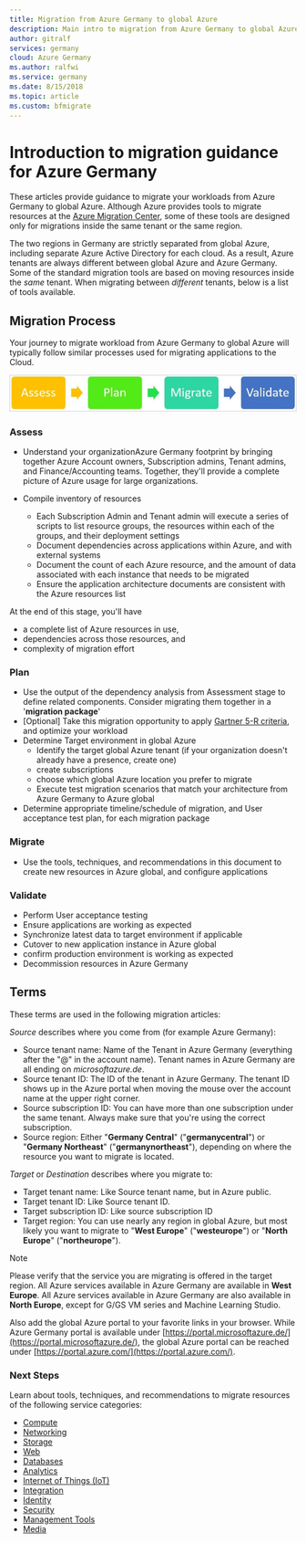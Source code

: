 ```yaml
---
title: Migration from Azure Germany to global Azure
description: Main intro to migration from Azure Germany to global Azure
author: gitralf
services: germany
cloud: Azure Germany
ms.author: ralfwi 
ms.service: germany
ms.date: 8/15/2018
ms.topic: article
ms.custom: bfmigrate
---
```


# Introduction to migration guidance for Azure Germany

These articles provide guidance to migrate your workloads from Azure Germany to global Azure. Although Azure provides tools to migrate resources at the [Azure Migration Center](https://azure.microsoft.com/migration/), some of these tools are designed only for migrations inside the same tenant or the same region.

The two regions in Germany are strictly separated from global Azure, including separate Azure Active Directory for each cloud. As a result, Azure tenants are always different between global Azure and Azure Germany. Some of the standard migration tools are based on moving resources inside the *same* tenant. When migrating between *different* tenants, below is a list of tools available.

## Migration Process

Your journey to migrate workload from Azure Germany to global Azure will typically follow similar processes used for migrating applications to the Cloud.

![Assess -> Plan -> Migrate -> Validate](./media/germany-migration-main/migration-steps.png)

### Assess

- Understand your organizationAzure Germany footprint by bringing together Azure Account owners, Subscription admins, Tenant admins, and Finance/Accounting teams. Together, they'll provide a complete picture of Azure usage for large organizations.

- Compile inventory of resources
  - Each Subscription Admin and Tenant admin will execute a series of scripts to list resource groups, the resources within each of the groups, and their deployment settings
  - Document dependencies across applications within Azure, and with external systems
  - Document the count of each Azure resource, and the amount of data associated with each instance that needs to be migrated
  - Ensure the application architecture documents are consistent with the Azure resources list

At the end of this stage, you'll have

- a complete list of Azure resources in use,
- dependencies across those resources, and
- complexity of migration effort

### Plan

- Use the output of the dependency analysis from Assessment stage to define related components. Consider migrating them together in a '**migration package**'
- [Optional] Take this migration opportunity to apply [Gartner 5-R criteria](https://www.gartner.com/newsroom/id/1684114), and optimize your workload
- Determine Target environment in global Azure
  - Identify the target global Azure tenant (if your organization doesn't already have a presence, create one) 
  - create subscriptions
  - choose which global Azure location you prefer to migrate
  - Execute test migration scenarios that match your architecture from Azure Germany to Azure global
- Determine appropriate timeline/schedule of migration, and User acceptance test plan, for each migration package

### Migrate

- Use the tools, techniques, and recommendations in this document to create new resources in Azure global, and configure applications

### Validate

- Perform User acceptance testing
- Ensure applications are working as expected
- Synchronize latest data to target environment if applicable
- Cutover to new application instance in Azure global
- confirm production environment is working as expected
- Decommission resources in Azure Germany

## Terms

These terms are used in the following migration articles:

*Source* describes where you come from (for example Azure Germany):

- Source tenant name: Name of the Tenant in Azure Germany (everything after the "@" in the account name). Tenant names in Azure Germany are all ending on *microsoftazure.de*.
- Source tenant ID: The ID of the tenant in Azure Germany. The tenant ID shows up in the Azure portal when moving the mouse over the account name at the upper right corner.
- Source subscription ID: You can have more than one subscription under the same tenant. Always make sure that you're using the correct subscription.
- Source region: Either "**Germany Central**" ("**germanycentral**") or "**Germany Northeast**" ("**germanynortheast**"), depending on where the resource you want to migrate is located.

*Target* or *Destination* describes where you migrate to:

- Target tenant name: Like Source tenant name, but in Azure public.
- Target tenant ID: Like Source tenant ID.
- Target subscription ID: Like source subscription ID
- Target region: You can use nearly any region in global Azure, but most likely you want to migrate to "**West Europe**" ("**westeurope**") or "**North Europe**" ("**northeurope**").

> [!NOTE]
> Please verify that the service you are migrating is offered in the target region. All Azure services available in Azure Germany are available in **West Europe**. All Azure services available in Azure Germany are also available in **North Europe**, except for G/GS VM series and Machine Learning Studio.

Also add the global Azure portal to your favorite links in your browser. While Azure Germany portal is available under [https://portal.microsoftazure.de/](https://portal.microsoftazure.de/), the global Azure portal can be reached under [https://portal.azure.com/](https://portal.azure.com/).

### Next Steps

Learn about tools, techniques, and recommendations to migrate resources of the following service categories:

- [Compute](./germany-migration-compute.md)
- [Networking](./germany-migration-networking.md)
- [Storage](./germany-migration-storage.md)
- [Web](./germany-migration-web.md)
- [Databases](./germany-migration-databases.md)
- [Analytics](./germany-migration-analytics.md)
- [Internet of Things (IoT)](./germany-migration-iot.md)
- [Integration](./germany-migration-integration.md)
- [Identity](./germany-migration-identity.md)
- [Security](./germany-migration-security.md)
- [Management Tools](./germany-migration-management-tools.md)
- [Media](./germany-migration-media.md)
